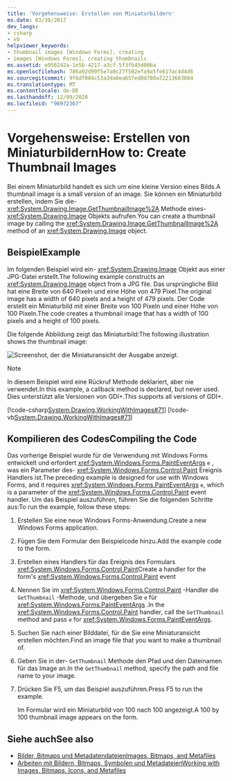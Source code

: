 ```yaml
---
title: 'Vorgehensweise: Erstellen von Miniaturbildern'
ms.date: 03/30/2017
dev_langs:
- csharp
- vb
helpviewer_keywords:
- thumbnail images [Windows Forms], creating
- images [Windows Forms], creating thumbnails
ms.assetid: e956242a-1e5b-4217-a3cf-5f3fb45d00ba
ms.openlocfilehash: 786a92d99f5e7a0c27f502efa9a5fe617ac4d4d6
ms.sourcegitcommit: 9f6df084c53a3da0ea657ed0d708a72213683084
ms.translationtype: MT
ms.contentlocale: de-DE
ms.lasthandoff: 12/09/2020
ms.locfileid: "96972367"
---
```

# <a name="how-to-create-thumbnail-images"></a><span data-ttu-id="fdd11-102">Vorgehensweise: Erstellen von Miniaturbildern</span><span class="sxs-lookup"><span data-stu-id="fdd11-102">How to: Create Thumbnail Images</span></span>
<span data-ttu-id="fdd11-103">Bei einem Miniaturbild handelt es sich um eine kleine Version eines Bilds.</span><span class="sxs-lookup"><span data-stu-id="fdd11-103">A thumbnail image is a small version of an image.</span></span> <span data-ttu-id="fdd11-104">Sie können ein Miniaturbild erstellen, indem Sie die- <xref:System.Drawing.Image.GetThumbnailImage%2A> Methode eines- <xref:System.Drawing.Image> Objekts aufrufen.</span><span class="sxs-lookup"><span data-stu-id="fdd11-104">You can create a thumbnail image by calling the <xref:System.Drawing.Image.GetThumbnailImage%2A> method of an <xref:System.Drawing.Image> object.</span></span>  
  
## <a name="example"></a><span data-ttu-id="fdd11-105">Beispiel</span><span class="sxs-lookup"><span data-stu-id="fdd11-105">Example</span></span>  
 <span data-ttu-id="fdd11-106">Im folgenden Beispiel wird ein- <xref:System.Drawing.Image> Objekt aus einer JPG-Datei erstellt.</span><span class="sxs-lookup"><span data-stu-id="fdd11-106">The following example constructs an <xref:System.Drawing.Image> object from a JPG file.</span></span> <span data-ttu-id="fdd11-107">Das ursprüngliche Bild hat eine Breite von 640 Pixeln und eine Höhe von 479 Pixel.</span><span class="sxs-lookup"><span data-stu-id="fdd11-107">The original image has a width of 640 pixels and a height of 479 pixels.</span></span> <span data-ttu-id="fdd11-108">Der Code erstellt ein Miniaturbild mit einer Breite von 100 Pixeln und einer Höhe von 100 Pixeln.</span><span class="sxs-lookup"><span data-stu-id="fdd11-108">The code creates a thumbnail image that has a width of 100 pixels and a height of 100 pixels.</span></span>  
  
 <span data-ttu-id="fdd11-109">Die folgende Abbildung zeigt das Miniaturbild:</span><span class="sxs-lookup"><span data-stu-id="fdd11-109">The following illustration shows the thumbnail image:</span></span>  
  
 ![Screenshot, der die Miniaturansicht der Ausgabe anzeigt.](./media/how-to-create-thumbnail-images/construct-thumbnail-image.png)  
  
> [!NOTE]
> <span data-ttu-id="fdd11-111">In diesem Beispiel wird eine Rückruf Methode deklariert, aber nie verwendet.</span><span class="sxs-lookup"><span data-stu-id="fdd11-111">In this example, a callback method is declared, but never used.</span></span> <span data-ttu-id="fdd11-112">Dies unterstützt alle Versionen von GDI+.</span><span class="sxs-lookup"><span data-stu-id="fdd11-112">This supports all versions of GDI+.</span></span>  
  
 [!code-csharp[System.Drawing.WorkingWithImages#71](~/samples/snippets/csharp/VS_Snippets_Winforms/System.Drawing.WorkingWithImages/CS/Class1.cs#71)]
 [!code-vb[System.Drawing.WorkingWithImages#71](~/samples/snippets/visualbasic/VS_Snippets_Winforms/System.Drawing.WorkingWithImages/VB/Class1.vb#71)]  
  
## <a name="compiling-the-code"></a><span data-ttu-id="fdd11-113">Kompilieren des Codes</span><span class="sxs-lookup"><span data-stu-id="fdd11-113">Compiling the Code</span></span>  
 <span data-ttu-id="fdd11-114">Das vorherige Beispiel wurde für die Verwendung mit Windows Forms entwickelt und erfordert <xref:System.Windows.Forms.PaintEventArgs> `e` , was ein Parameter des- <xref:System.Windows.Forms.Control.Paint> Ereignis Handlers ist.</span><span class="sxs-lookup"><span data-stu-id="fdd11-114">The preceding example is designed for use with Windows Forms, and it requires <xref:System.Windows.Forms.PaintEventArgs> `e`, which is a parameter of the <xref:System.Windows.Forms.Control.Paint> event handler.</span></span> <span data-ttu-id="fdd11-115">Um das Beispiel auszuführen, führen Sie die folgenden Schritte aus:</span><span class="sxs-lookup"><span data-stu-id="fdd11-115">To run the example, follow these steps:</span></span>  
  
1. <span data-ttu-id="fdd11-116">Erstellen Sie eine neue Windows Forms-Anwendung.</span><span class="sxs-lookup"><span data-stu-id="fdd11-116">Create a new Windows Forms application.</span></span>  
  
2. <span data-ttu-id="fdd11-117">Fügen Sie dem Formular den Beispielcode hinzu.</span><span class="sxs-lookup"><span data-stu-id="fdd11-117">Add the example code to the form.</span></span>  
  
3. <span data-ttu-id="fdd11-118">Erstellen eines Handlers für das Ereignis des Formulars <xref:System.Windows.Forms.Control.Paint></span><span class="sxs-lookup"><span data-stu-id="fdd11-118">Create a handler for the form's <xref:System.Windows.Forms.Control.Paint> event</span></span>  
  
4. <span data-ttu-id="fdd11-119">Nennen Sie im <xref:System.Windows.Forms.Control.Paint> -Handler die `GetThumbnail` -Methode, und übergeben Sie `e` für <xref:System.Windows.Forms.PaintEventArgs> .</span><span class="sxs-lookup"><span data-stu-id="fdd11-119">In the <xref:System.Windows.Forms.Control.Paint> handler, call the `GetThumbnail` method and pass `e` for <xref:System.Windows.Forms.PaintEventArgs>.</span></span>  
  
5. <span data-ttu-id="fdd11-120">Suchen Sie nach einer Bilddatei, für die Sie eine Miniaturansicht erstellen möchten.</span><span class="sxs-lookup"><span data-stu-id="fdd11-120">Find an image file that you want to make a thumbnail of.</span></span>  
  
6. <span data-ttu-id="fdd11-121">Geben Sie in der- `GetThumbnail` Methode den Pfad und den Dateinamen für das Image an.</span><span class="sxs-lookup"><span data-stu-id="fdd11-121">In the `GetThumbnail` method, specify the path and file name to your image.</span></span>  
  
7. <span data-ttu-id="fdd11-122">Drücken Sie F5, um das Beispiel auszuführen.</span><span class="sxs-lookup"><span data-stu-id="fdd11-122">Press F5 to run the example.</span></span>  
  
     <span data-ttu-id="fdd11-123">Im Formular wird ein Miniaturbild von 100 nach 100 angezeigt.</span><span class="sxs-lookup"><span data-stu-id="fdd11-123">A 100 by 100 thumbnail image appears on the form.</span></span>  
  
## <a name="see-also"></a><span data-ttu-id="fdd11-124">Siehe auch</span><span class="sxs-lookup"><span data-stu-id="fdd11-124">See also</span></span>

- [<span data-ttu-id="fdd11-125">Bilder, Bitmaps und Metadatendateien</span><span class="sxs-lookup"><span data-stu-id="fdd11-125">Images, Bitmaps, and Metafiles</span></span>](images-bitmaps-and-metafiles.md)
- [<span data-ttu-id="fdd11-126">Arbeiten mit Bildern, Bitmaps, Symbolen und Metadateien</span><span class="sxs-lookup"><span data-stu-id="fdd11-126">Working with Images, Bitmaps, Icons, and Metafiles</span></span>](working-with-images-bitmaps-icons-and-metafiles.md)

